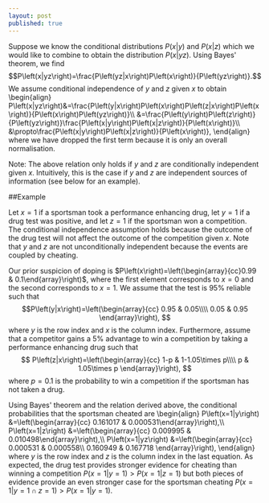 ```yaml
---
layout: post
published: true
---
```


Suppose we know the conditional distributions $P\left(x|y\right)$ and $P\left(x|z\right)$ which we would like to combine to obtain the distribution $P\left(x|yz\right)$. Using Bayes' theorem, we find 
$$P\left(x|yz\right)=\frac{P\left(yz|x\right)P\left(x\right)}{P\left(yz\right)}.$$ 
We assume conditional independence of $y$ and $z$ given $x$ to obtain 
\begin{align} 
P\left(x|yz\right)&=\frac{P\left(y|x\right)P\left(x\right)P\left(z|x\right)P\left(x\right)}{P\left(x\right)P\left(yz\right)}\\\\
&=\frac{P\left(y\right)P\left(z\right)}{P\left(yz\right)}\frac{P\left(x|y\right)P\left(x|z\right)}{P\left(x\right)}\\\\
&\propto\frac{P\left(x|y\right)P\left(x|z\right)}{P\left(x\right)}, 
\end{align}
where we have dropped the first term because it is only an overall normalisation.

Note: The above relation only holds if $y$ and $z$ are conditionally independent given $x$. Intuitively, this is the case if $y$ and $z$ are independent sources of information (see below for an example).

##Example

Let $x=1$ if a sportsman took a performance enhancing drug, let $y=1$ if a drug test was positive, and let $z=1$ if the sportsman won a competition. The conditional independence assumption holds because the outcome of the drug test will not affect the outcome of the competition given $x$. Note that $y$ and $z$ are not unconditionally independent because the events are coupled by cheating.

Our prior suspicion of doping is $P\left(x\right)=\left(\begin{array}{cc}0.99 & 0.1\end{array}\right)$, where the first element corresponds to $x=0$ and the second corresponds to $x=1$. We assume that the test is 95% reliable such that 
$$P\left(y|x\right)=\left(\begin{array}{cc} 0.95 & 0.05\\\\ 0.05 & 0.95 \end{array}\right), $$ 
where $y$ is the row index and $x$ is the column index. Furthermore, assume that a competitor gains a 5% advantage to win a competition by taking a performance enhancing drug such that 
$$ P\left(z|x\right)=\left(\begin{array}{cc} 1-p & 1-1.05\times p\\\\ p & 1.05\times p \end{array}\right), $$ 
where $p=0.1$ is the probability to win a competition if the sportsman has not taken a drug.

Using Bayes' theorem and the relation derived above, the conditional probabilities that the sportsman cheated are 
\begin{align} 
P\left(x=1|y\right) &=\left(\begin{array}{cc} 0.161017 & 0.000531\end{array}\right),\\\\ 
P\left(x=1|z\right) &=\left(\begin{array}{cc} 0.009995 & 0.010498\end{array}\right),\\\\ 
P\left(x=1|yz\right) &=\left(\begin{array}{cc} 0.000531 & 0.000558\\\\ 0.160949 & 0.167718 \end{array}\right), 
\end{align}
where $y$ is the row index and $z$ is the column index in the last equation. As expected, the drug test provides stronger evidence for cheating than winning a competition $P\left(x=1|y=1\right)>P\left(x=1|z=1\right)$ but both pieces of evidence provide an even stronger case for the sportsman cheating $P\left(x=1|y=1\cap z=1\right)>P\left(x=1|y=1\right)$.
